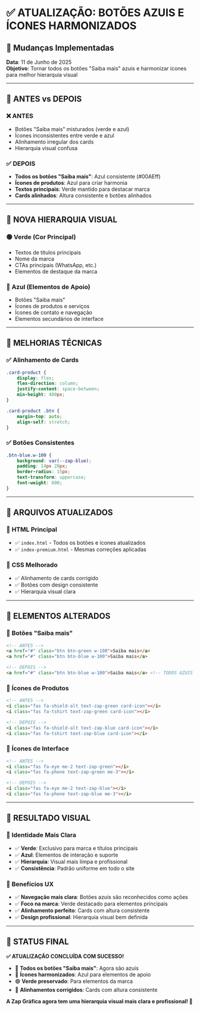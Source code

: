 # ✅ ATUALIZAÇÃO: BOTÕES AZUIS E ÍCONES HARMONIZADOS

## 🎯 **Mudanças Implementadas**

**Data**: 11 de Junho de 2025  
**Objetivo**: Tornar todos os botões "Saiba mais" azuis e harmonizar ícones para melhor hierarquia visual

---

## 🔄 **ANTES vs DEPOIS**

### ❌ **ANTES** 
- Botões "Saiba mais" misturados (verde e azul)
- Ícones inconsistentes entre verde e azul
- Alinhamento irregular dos cards
- Hierarquia visual confusa

### ✅ **DEPOIS**
- **Todos os botões "Saiba mais"**: Azul consistente (#00AEff)
- **Ícones de produtos**: Azul para criar harmonia
- **Textos principais**: Verde mantido para destacar marca
- **Cards alinhados**: Altura consistente e botões alinhados

---

## 🎨 **NOVA HIERARQUIA VISUAL**

### 🟢 **Verde (Cor Principal)**
- Textos de títulos principais
- Nome da marca
- CTAs principais (WhatsApp, etc.)
- Elementos de destaque da marca

### 🔵 **Azul (Elementos de Apoio)**
- Botões "Saiba mais" 
- Ícones de produtos e serviços
- Ícones de contato e navegação
- Elementos secundários de interface

---

## 🔧 **MELHORIAS TÉCNICAS**

### ✅ **Alinhamento de Cards**
```css
.card-product {
    display: flex;
    flex-direction: column;
    justify-content: space-between;
    min-height: 400px;
}

.card-product .btn {
    margin-top: auto;
    align-self: stretch;
}
```

### ✅ **Botões Consistentes**
```css
.btn-blue.w-100 {
    background: var(--zap-blue);
    padding: 14px 28px;
    border-radius: 15px;
    text-transform: uppercase;
    font-weight: 600;
}
```

---

## 📁 **ARQUIVOS ATUALIZADOS**

### 🎯 **HTML Principal**
- ✅ `index.html` - Todos os botões e ícones atualizados
- ✅ `index-premium.html` - Mesmas correções aplicadas

### 🎨 **CSS Melhorado**
- ✅ Alinhamento de cards corrigido
- ✅ Botões com design consistente
- ✅ Hierarquia visual clara

---

## 🎯 **ELEMENTOS ALTERADOS**

### 🔄 **Botões "Saiba mais"**
```html
<!-- ANTES -->
<a href="#" class="btn btn-green w-100">Saiba mais</a>
<a href="#" class="btn btn-blue w-100">Saiba mais</a>

<!-- DEPOIS -->
<a href="#" class="btn btn-blue w-100">Saiba mais</a> <!-- TODOS AZUIS -->
```

### 🔄 **Ícones de Produtos**
```html
<!-- ANTES -->
<i class="fas fa-shield-alt text-zap-green card-icon"></i>
<i class="fas fa-tshirt text-zap-green card-icon"></i>

<!-- DEPOIS -->
<i class="fas fa-shield-alt text-zap-blue card-icon"></i>
<i class="fas fa-tshirt text-zap-blue card-icon"></i>
```

### 🔄 **Ícones de Interface**
```html
<!-- ANTES -->
<i class="fas fa-eye me-2 text-zap-green"></i>
<i class="fas fa-phone text-zap-green me-3"></i>

<!-- DEPOIS -->
<i class="fas fa-eye me-2 text-zap-blue"></i>
<i class="fas fa-phone text-zap-blue me-3"></i>
```

---

## 📱 **RESULTADO VISUAL**

### 🎨 **Identidade Mais Clara**
- ✅ **Verde**: Exclusivo para marca e títulos principais
- ✅ **Azul**: Elementos de interação e suporte
- ✅ **Hierarquia**: Visual mais limpa e profissional
- ✅ **Consistência**: Padrão uniforme em todo o site

### 🚀 **Benefícios UX**
- ✅ **Navegação mais clara**: Botões azuis são reconhecidos como ações
- ✅ **Foco na marca**: Verde destacado para elementos principais
- ✅ **Alinhamento perfeito**: Cards com altura consistente
- ✅ **Design profissional**: Hierarquia visual bem definida

---

## 🎉 **STATUS FINAL**

**✅ ATUALIZAÇÃO CONCLUÍDA COM SUCESSO!**

- 🔵 **Todos os botões "Saiba mais"**: Agora são azuis
- 🔵 **Ícones harmonizados**: Azul para elementos de apoio
- 🟢 **Verde preservado**: Para elementos da marca
- 📐 **Alinhamentos corrigidos**: Cards com altura consistente

**A Zap Gráfica agora tem uma hierarquia visual mais clara e profissional! 🎨**

